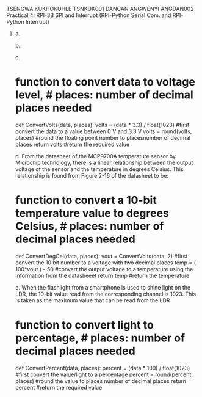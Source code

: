TSENGWA KUKHOKUHLE                                           TSNKUK001
DANCAN ANGWENYI                                              ANGDAN002
Practical 4: RPI-3B SPI and Interrupt
(RPI-Python Serial Com. and RPI-Python Interrupt)

1.	a.

    b.
    
    c.
    
    # function to convert data to voltage level, # places: number of decimal places needed
    def ConvertVolts(data, places):
              volts  =  (data * 3.3) / float(1023)      #first convert the data to a value between 0 V and 3.3 V
              volts  =  round(volts, places)            #round the floating point number to placesnumber of decimal places
              return volts                              #return the required value   
              
    d. From the datasheet of the MCP9700A temperature sensor by Microchip technology, there is a linear relationship between            the output voltage of the sensor and the temperature in degrees Celsius. This relationship is found from Figure 2-16 of the     datasheet to be:
    
    # function to convert a 10-bit temperature value to degrees Celsius, # places: number of decimal places needed
    def ConvertDegCel(data, places):
               vout = ConvertVolts(data, 2)        #first convert the 10 bit number to a voltage with two decimal places
               temp = ( 100*vout ) - 50            #convert the output voltage to a temperature using the information from the      datasheeet
               return temp                         #return the temperature
    
    e. When the flashlight from a smartphone is used to shine light on the LDR, the 10-bit value read from the corresponding                       channel is 1023. This is taken as the maximum value that can be read from the LDR
    
    # function to convert light to percentage, # places: number of decimal places needed

    def ConvertPercent(data, places):
           percent = (data * 100) / float(1023)     #first convert the value/light to a percentage
           percent = round(percent, places)         #round the value to places number of decimal places
           return percent                           #return the required value
